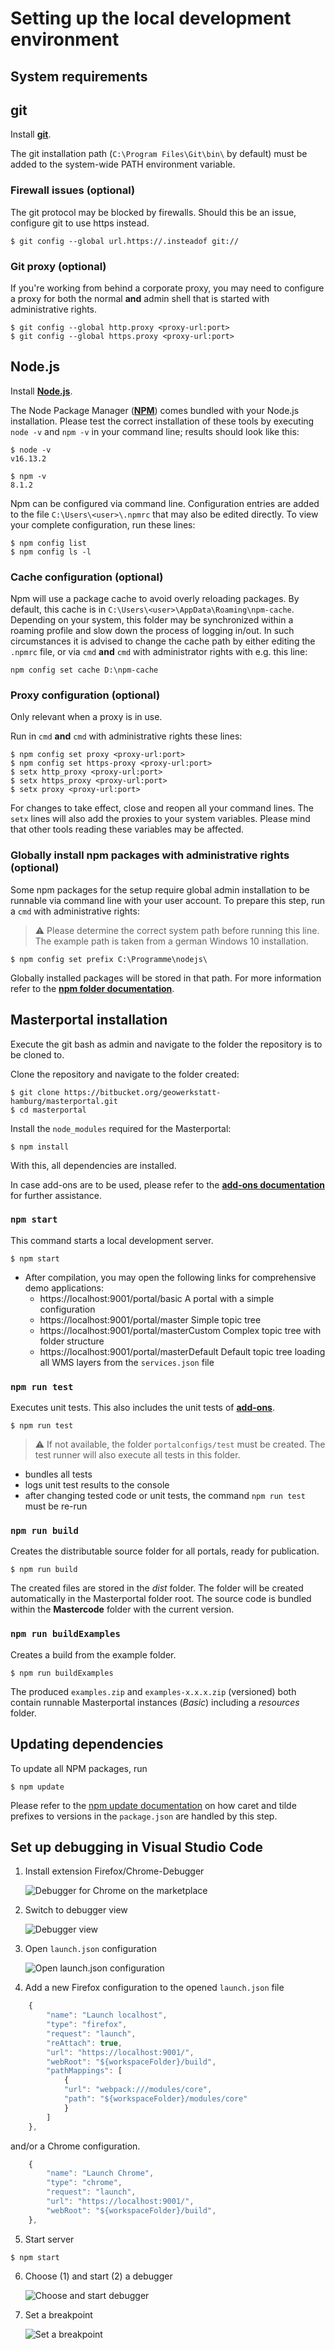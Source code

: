 # Setting up the local development environment

## System requirements
## git

Install **[git](http://git-scm.com/)**.

The git installation path (`C:\Program Files\Git\bin\` by default) must be added to the system-wide PATH environment variable.

### Firewall issues (optional)

The git protocol may be blocked by firewalls. Should this be an issue, configure git to use https instead.

```console
$ git config --global url.https://.insteadof git://
```

### Git proxy (optional)

If you're working from behind a corporate proxy, you may need to configure a proxy for both the normal **and** admin shell that is started with administrative rights.

```console
$ git config --global http.proxy <proxy-url:port>
$ git config --global https.proxy <proxy-url:port>
```

## Node.js

Install **[Node.js](http://nodejs.org)**.

The Node Package Manager (**[NPM](http://npmjs.org)**) comes bundled with your Node.js installation. Please test the correct installation of these tools by executing `node -v` and `npm -v` in your command line; results should look like this:

```console
$ node -v
v16.13.2

$ npm -v
8.1.2
```

Npm can be configured via command line. Configuration entries are added to the file `C:\Users\<user>\.npmrc` that may also be edited directly. To view your complete configuration, run these lines:

```console
$ npm config list
$ npm config ls -l
```

### Cache configuration (optional)

Npm will use a package cache to avoid overly reloading packages. By default, this cache is in `C:\Users\<user>\AppData\Roaming\npm-cache`. Depending on your system, this folder may be synchronized within a roaming profile and slow down the process of logging in/out. In such circumstances it is advised to change the cache path by either editing the `.npmrc` file, or via `cmd` **and** `cmd` with administrator rights with e.g. this line:

```console
npm config set cache D:\npm-cache
```

### Proxy configuration (optional)

Only relevant when a proxy is in use.

Run in `cmd` **and** `cmd` with administrative rights these lines:

```console
$ npm config set proxy <proxy-url:port>
$ npm config set https-proxy <proxy-url:port>
$ setx http_proxy <proxy-url:port>
$ setx https_proxy <proxy-url:port>
$ setx proxy <proxy-url:port>
```

For changes to take effect, close and reopen all your command lines. The `setx` lines will also add the proxies to your system variables. Please mind that other tools reading these variables may be affected.

### Globally install npm packages with administrative rights (optional)

Some npm packages for the setup require global admin installation to be runnable via command line with your user account. To prepare this step, run a `cmd` with administrative rights:

>⚠️ Please determine the correct system path before running this line. The example path is taken from a german Windows 10 installation.
```console
$ npm config set prefix C:\Programme\nodejs\
```

Globally installed packages will be stored in that path. For more information refer to the **[npm folder documentation](https://docs.npmjs.com/files/folders)**.

## Masterportal installation

Execute the git bash as admin and navigate to the folder the repository is to be cloned to.

Clone the repository and navigate to the folder created:

```console
$ git clone https://bitbucket.org/geowerkstatt-hamburg/masterportal.git
$ cd masterportal
```

Install the `node_modules` required for the Masterportal:

```console
$ npm install
```

With this, all dependencies are installed.

In case add-ons are to be used, please refer to the **[add-ons documentation](addOnsVue.md)** for further assistance.

### `npm start`

This command starts a local development server.

```console
$ npm start
```

- After compilation, you may open the following links for comprehensive demo applications:
    - https://localhost:9001/portal/basic A portal with a simple configuration
    - https://localhost:9001/portal/master Simple topic tree
    - https://localhost:9001/portal/masterCustom Complex topic tree with folder structure
    - https://localhost:9001/portal/masterDefault Default topic tree loading all WMS layers from the `services.json` file

### `npm run test`

Executes unit tests. This also includes the unit tests of **[add-ons](addonsVue.md)**.

```console
$ npm run test
```

>⚠️ If not available, the folder `portalconfigs/test` must be created. The test runner will also execute all tests in this folder.

- bundles all tests
- logs unit test results to the console
- after changing tested code or unit tests, the command `npm run test` must be re-run

### `npm run build`

Creates the distributable source folder for all portals, ready for publication.

```console
$ npm run build
```

The created files are stored in the *dist* folder. The folder will be created automatically in the Masterportal folder root. The source code is bundled within the **Mastercode** folder with the current version.

### `npm run buildExamples`

Creates a build from the example folder.

```console
$ npm run buildExamples
```

The produced `examples.zip` and `examples-x.x.x.zip` (versioned) both contain runnable Masterportal instances (*Basic*) including a *resources* folder.

## Updating dependencies

To update all NPM packages, run

```console
$ npm update
```

Please refer to the [npm update documentation](https://docs.npmjs.com/cli/v6/commands/npm-update) on how caret and tilde prefixes to versions in the `package.json` are handled by this step.

## Set up debugging in Visual Studio Code

1. Install extension Firefox/Chrome-Debugger

   ![Debugger for Chrome on the marketplace](https://vscode-westus.azurewebsites.net/assets/docs/nodejs/reactjs/debugger-for-chrome.png)

2. Switch to debugger view

   ![Debugger view](https://i0.wp.com/www.mattgoldspink.co.uk/wp-content/uploads/2019/02/Screenshot-2019-02-01-at-21.03.13.png?w=640&ssl=1)

3. Open `launch.json` configuration

   ![Open launch.json configuration](https://docs.microsoft.com/ja-jp/windows/images/vscode-debug-launch-configuration.png)

4. Add a new Firefox configuration to the opened `launch.json` file
```javascript
    {
        "name": "Launch localhost",
        "type": "firefox",
        "request": "launch",
        "reAttach": true,
        "url": "https://localhost:9001/",
        "webRoot": "${workspaceFolder}/build",
        "pathMappings": [
            {
            "url": "webpack:///modules/core",
            "path": "${workspaceFolder}/modules/core"
            }
        ]
    },
```

and/or a Chrome configuration.

```javascript
    {
        "name": "Launch Chrome",
        "type": "chrome",
        "request": "launch",
        "url": "https://localhost:9001/",
        "webRoot": "${workspaceFolder}/build",
    },
```

5. Start server
```console
$ npm start
```

6. Choose (1) and start (2) a debugger

   ![Choose and start debugger](https://i.stack.imgur.com/aJatw.png)

7. Set a breakpoint

    ![Set a breakpoint](https://docs.microsoft.com/en-us/sharepoint/dev/images/vscode-debugging-breakpoint-configured.png)
